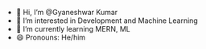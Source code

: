 - 👋 Hi, I’m @Gyaneshwar Kumar
- 👀 I’m interested in Development and Machine Learning
- 🌱 I’m currently learning MERN, ML
- 😄 Pronouns: He/him


<!---
Gyaan05/Gyaan05 is a ✨ special ✨ repository because its `README.md` (this file) appears on your GitHub profile.
You can click the Preview link to take a look at your changes.
--->
